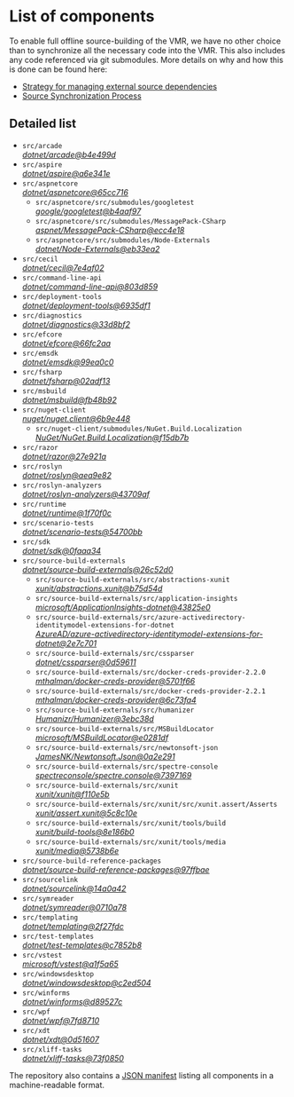 ﻿# List of components

To enable full offline source-building of the VMR, we have no other choice than to synchronize all the necessary code into the VMR. This also includes any code referenced via git submodules. More details on why and how this is done can be found here:
- [Strategy for managing external source dependencies](src/arcade/Documentation/UnifiedBuild/VMR-Strategy-For-External-Source.md)
- [Source Synchronization Process](src/arcade/Documentation/UnifiedBuild/VMR-Design-And-Operation.md#source-synchronization-process)

## Detailed list

<!-- component list beginning -->
- `src/arcade`  
*[dotnet/arcade@b4e499d](https://github.com/dotnet/arcade/tree/b4e499d1f6e6b3a981feabfed290d99261762382)*
- `src/aspire`  
*[dotnet/aspire@a6e341e](https://github.com/dotnet/aspire/tree/a6e341ebbf956bbcec0dda304109815fcbae70c9)*
- `src/aspnetcore`  
*[dotnet/aspnetcore@65cc716](https://github.com/dotnet/aspnetcore/tree/65cc716fa9d4c4c87d0de40caadc6e9b1c000c3e)*
    - `src/aspnetcore/src/submodules/googletest`  
    *[google/googletest@b4aaf97](https://github.com/google/googletest/tree/b4aaf97d8f7eaffab79aa15e10a91b331b941fe2)*
    - `src/aspnetcore/src/submodules/MessagePack-CSharp`  
    *[aspnet/MessagePack-CSharp@ecc4e18](https://github.com/aspnet/MessagePack-CSharp/tree/ecc4e18ad7a0c7db51cd7e3d2997a291ed01444d)*
    - `src/aspnetcore/src/submodules/Node-Externals`  
    *[dotnet/Node-Externals@eb33ea2](https://github.com/dotnet/Node-Externals/tree/eb33ea21fa1013d5e97951725e9d5c52c5a6a026)*
- `src/cecil`  
*[dotnet/cecil@7e4af02](https://github.com/dotnet/cecil/tree/7e4af02521473d89d6144b3da58fef253e498974)*
- `src/command-line-api`  
*[dotnet/command-line-api@803d859](https://github.com/dotnet/command-line-api/tree/803d8598f98fb4efd94604b32627ee9407f246db)*
- `src/deployment-tools`  
*[dotnet/deployment-tools@6935df1](https://github.com/dotnet/deployment-tools/tree/6935df19a5042d9e0c286122973a76ef7c66242b)*
- `src/diagnostics`  
*[dotnet/diagnostics@33d8bf2](https://github.com/dotnet/diagnostics/tree/33d8bf23a6566cd3fb9055acfc9f1141391d5421)*
- `src/efcore`  
*[dotnet/efcore@66fc2aa](https://github.com/dotnet/efcore/tree/66fc2aa66ae1167cc4bccc748a5c128278d8c869)*
- `src/emsdk`  
*[dotnet/emsdk@99ea0c0](https://github.com/dotnet/emsdk/tree/99ea0c06b84d3084d090da537080dd35d2a193cf)*
- `src/fsharp`  
*[dotnet/fsharp@02adf13](https://github.com/dotnet/fsharp/tree/02adf13f8d69e0105fff4d68dbd5fb1d43bc0e17)*
- `src/msbuild`  
*[dotnet/msbuild@fb48b92](https://github.com/dotnet/msbuild/tree/fb48b92ae74b61c678d1406e6faa2cb73e264075)*
- `src/nuget-client`  
*[nuget/nuget.client@6b9e448](https://github.com/nuget/nuget.client/tree/6b9e4481b9c23665ceb3192b9964921bcbb67c30)*
    - `src/nuget-client/submodules/NuGet.Build.Localization`  
    *[NuGet/NuGet.Build.Localization@f15db7b](https://github.com/NuGet/NuGet.Build.Localization/tree/f15db7b7c6f5affbea268632ef8333d2687c8031)*
- `src/razor`  
*[dotnet/razor@27e921a](https://github.com/dotnet/razor/tree/27e921a6992ebe18d44fe59ffb860f032cd9f98a)*
- `src/roslyn`  
*[dotnet/roslyn@aea9e82](https://github.com/dotnet/roslyn/tree/aea9e82da403c397265f7fd0fefee5ebbb886179)*
- `src/roslyn-analyzers`  
*[dotnet/roslyn-analyzers@43709af](https://github.com/dotnet/roslyn-analyzers/tree/43709af7570da7140fb3e9a5237f55ffb24677e7)*
- `src/runtime`  
*[dotnet/runtime@1f70f0c](https://github.com/dotnet/runtime/tree/1f70f0cc663b5d45f77840e9728386e5fa7944f9)*
- `src/scenario-tests`  
*[dotnet/scenario-tests@54700bb](https://github.com/dotnet/scenario-tests/tree/54700bbee86f660d37bd519a905b62bb50adc8c8)*
- `src/sdk`  
*[dotnet/sdk@0faaa34](https://github.com/dotnet/sdk/tree/0faaa34b5e152cffe878fd4a015ce55b26744a8f)*
- `src/source-build-externals`  
*[dotnet/source-build-externals@26c52d0](https://github.com/dotnet/source-build-externals/tree/26c52d02b67816269e647cc584f6b5db9a91970f)*
    - `src/source-build-externals/src/abstractions-xunit`  
    *[xunit/abstractions.xunit@b75d54d](https://github.com/xunit/abstractions.xunit/tree/b75d54d73b141709f805c2001b16f3dd4d71539d)*
    - `src/source-build-externals/src/application-insights`  
    *[microsoft/ApplicationInsights-dotnet@43825e0](https://github.com/microsoft/ApplicationInsights-dotnet/tree/43825e06a22cdfb702fc199a7ba99a7d541d48c6)*
    - `src/source-build-externals/src/azure-activedirectory-identitymodel-extensions-for-dotnet`  
    *[AzureAD/azure-activedirectory-identitymodel-extensions-for-dotnet@2e7c701](https://github.com/AzureAD/azure-activedirectory-identitymodel-extensions-for-dotnet/tree/2e7c701881d3d67aff7bf54f22063a49bc4727d2)*
    - `src/source-build-externals/src/cssparser`  
    *[dotnet/cssparser@0d59611](https://github.com/dotnet/cssparser/tree/0d59611784841735a7778a67aa6e9d8d000c861f)*
    - `src/source-build-externals/src/docker-creds-provider-2.2.0`  
    *[mthalman/docker-creds-provider@5701f66](https://github.com/mthalman/docker-creds-provider/tree/5701f6667c1fbd805684857baaa860383bbdfed7)*
    - `src/source-build-externals/src/docker-creds-provider-2.2.1`  
    *[mthalman/docker-creds-provider@6c73fa4](https://github.com/mthalman/docker-creds-provider/tree/6c73fa4784795ae07f49305a057abf5c473d2adb)*
    - `src/source-build-externals/src/humanizer`  
    *[Humanizr/Humanizer@3ebc38d](https://github.com/Humanizr/Humanizer/tree/3ebc38de585fc641a04b0e78ed69468453b0f8a1)*
    - `src/source-build-externals/src/MSBuildLocator`  
    *[microsoft/MSBuildLocator@e0281df](https://github.com/microsoft/MSBuildLocator/tree/e0281df33274ac3c3e22acc9b07dcb4b31d57dc0)*
    - `src/source-build-externals/src/newtonsoft-json`  
    *[JamesNK/Newtonsoft.Json@0a2e291](https://github.com/JamesNK/Newtonsoft.Json/tree/0a2e291c0d9c0c7675d445703e51750363a549ef)*
    - `src/source-build-externals/src/spectre-console`  
    *[spectreconsole/spectre.console@7397169](https://github.com/spectreconsole/spectre.console/tree/7397169a2757dc3657598bdea4ac222c0f283425)*
    - `src/source-build-externals/src/xunit`  
    *[xunit/xunit@f110e5b](https://github.com/xunit/xunit/tree/f110e5bee5dfd4c08339587c9c3df9292fcb597c)*
    - `src/source-build-externals/src/xunit/src/xunit.assert/Asserts`  
    *[xunit/assert.xunit@5c8c10e](https://github.com/xunit/assert.xunit/tree/5c8c10e085eb42f39f2fe0b40c94bf56649eb0a4)*
    - `src/source-build-externals/src/xunit/tools/build`  
    *[xunit/build-tools@8e186b0](https://github.com/xunit/build-tools/tree/8e186b0f8e398796e75453f3f18952b06d29fdfd)*
    - `src/source-build-externals/src/xunit/tools/media`  
    *[xunit/media@5738b6e](https://github.com/xunit/media/tree/5738b6e86f08e0389c4392b939c20e3eca2d9822)*
- `src/source-build-reference-packages`  
*[dotnet/source-build-reference-packages@97ffbae](https://github.com/dotnet/source-build-reference-packages/tree/97ffbaec397634584a11218e5a29e82601764226)*
- `src/sourcelink`  
*[dotnet/sourcelink@14a0a42](https://github.com/dotnet/sourcelink/tree/14a0a42ffb29b53fb9939f14da5a4be8c6c07e0b)*
- `src/symreader`  
*[dotnet/symreader@0710a78](https://github.com/dotnet/symreader/tree/0710a7892d89999956e8808c28e9dd0512bd53f3)*
- `src/templating`  
*[dotnet/templating@2f27fdc](https://github.com/dotnet/templating/tree/2f27fdc69f89f34e2f0672f322b6fc54a7e14f11)*
- `src/test-templates`  
*[dotnet/test-templates@c7852b8](https://github.com/dotnet/test-templates/tree/c7852b88d3f9c5249aef10661cdbca0a93c00576)*
- `src/vstest`  
*[microsoft/vstest@a1f5a65](https://github.com/microsoft/vstest/tree/a1f5a6500b8cfefa81adbb652a84ad0ba884c140)*
- `src/windowsdesktop`  
*[dotnet/windowsdesktop@c2ed504](https://github.com/dotnet/windowsdesktop/tree/c2ed504f22cca7f468822acb14189f38132942f0)*
- `src/winforms`  
*[dotnet/winforms@d89527c](https://github.com/dotnet/winforms/tree/d89527ce140a396301fec098e85b34bca9d2f694)*
- `src/wpf`  
*[dotnet/wpf@7fd8710](https://github.com/dotnet/wpf/tree/7fd871003234210323d4cff099494380eaf65d33)*
- `src/xdt`  
*[dotnet/xdt@0d51607](https://github.com/dotnet/xdt/tree/0d51607fb791c51a14b552ed24fe3430c252148b)*
- `src/xliff-tasks`  
*[dotnet/xliff-tasks@73f0850](https://github.com/dotnet/xliff-tasks/tree/73f0850939d96131c28cf6ea6ee5aacb4da0083a)*
<!-- component list end -->

The repository also contains a [JSON manifest](https://github.com/dotnet/dotnet/blob/main/src/source-manifest.json) listing all components in a machine-readable format.
